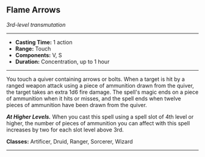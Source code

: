 ﻿## Flame Arrows
*3rd-level transmutation*
___
- **Casting Time:** 1 action
- **Range:** Touch
- **Components:** V, S
- **Duration:** Concentration, up to 1 hour

---
You touch a quiver containing arrows or bolts. When a target is hit by a ranged weapon attack using a piece of ammunition drawn from the quiver, the target takes an extra 1d6 fire damage. The spell's magic ends on a piece of ammunition when it hits or misses, and the spell ends when twelve pieces of ammunition have been drawn from the quiver.

***At Higher Levels.*** When you cast this spell using a spell slot of 4th level or higher, the number of pieces of ammunition you can affect with this spell increases by two for each slot level above 3rd.

**Classes:** Artificer, Druid, Ranger, Sorcerer, Wizard


---
